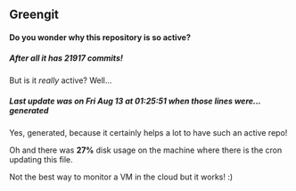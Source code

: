 ## Greengit

#### Do you wonder why this repository is so active?

##### After all it has 21917 commits!

But is it *really* active? Well...

##### Last update was on Fri Aug 13 at 01:25:51 when those lines were... generated

Yes, generated, because it certainly helps a lot to have such an active repo!

Oh and there was **27%** disk usage on the machine
where there is the cron updating this file.

Not the best way to monitor a VM in the cloud but it works! :)
